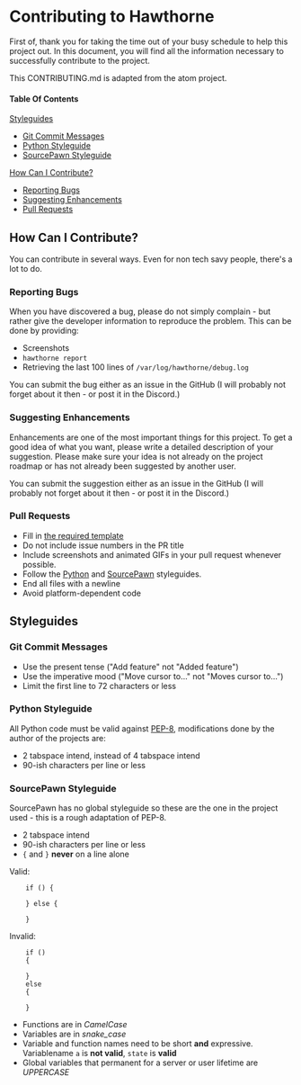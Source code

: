 # Contributing to Hawthorne
First of, thank you for taking the time out of your busy schedule to help this project out. In this document, you will find all the information necessary to successfully contribute to the project.

This CONTRIBUTING.md is adapted from the atom project.

#### Table Of Contents

[Styleguides](#styleguides)
* [Git Commit Messages](#git-commit-messages)
* [Python Styleguide](#python-styleguide)
* [SourcePawn Styleguide](#sourcepawn-styleguide)

[How Can I Contribute?](#how-can-i-contribute)
* [Reporting Bugs](#reporting-bugs)
* [Suggesting Enhancements](#suggesting-enhancements)
* [Pull Requests](#pull-requests)


## How Can I Contribute?
You can contribute in several ways. Even for non tech savy people, there's a lot to do.

### Reporting Bugs
When you have discovered a bug, please do not simply complain - but rather give the developer information to reproduce the problem. This can be done by providing:
* Screenshots
* `hawthorne report`
* Retrieving the last 100 lines of `/var/log/hawthorne/debug.log`

You can submit the bug either as an issue in the GitHub (I will probably not forget about it then - or post it in the Discord.)

### Suggesting Enhancements
Enhancements are one of the most important things for this project. To get a good idea of what you want, please write a detailed description of your suggestion. Please make sure your idea is not already on the project roadmap or has not already been suggested by another user.

You can submit the suggestion either as an issue in the GitHub (I will probably not forget about it then - or post it in the Discord.)

### Pull Requests
* Fill in [the required template](PULL_REQUEST_TEMPLATE.md)
* Do not include issue numbers in the PR title
* Include screenshots and animated GIFs in your pull request whenever possible.
* Follow the [Python](#python-styleguide) and [SourcePawn](#sourcepawn-styleguide) styleguides.
* End all files with a newline
* Avoid platform-dependent code

## Styleguides

### Git Commit Messages
* Use the present tense ("Add feature" not "Added feature")
* Use the imperative mood ("Move cursor to..." not "Moves cursor to...")
* Limit the first line to 72 characters or less

### Python Styleguide
All Python code must be valid against [PEP-8](https://www.python.org/dev/peps/pep-0008/?), modifications done by the author of the projects are:

* 2 tabspace intend, instead of 4 tabspace intend
* 90-ish characters per line or less

### SourcePawn Styleguide
SourcePawn has no global styleguide so these are the one in the project used - this is a rough adaptation of PEP-8.

* 2 tabspace intend
* 90-ish characters per line or less
* `{` and `}` **never** on a line alone

Valid:

```
    if () {

    } else {

    }
```

Invalid:

```
    if ()
    {

    }
    else
    {

    }
```
* Functions are in _CamelCase_
* Variables are in _snake_case_
* Variable and function names need to be short **and** expressive. Variablename `a` is **not valid**, `state` is **valid**
* Global variables that permanent for a server or user lifetime are _UPPERCASE_
